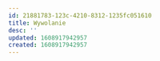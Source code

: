 ```yaml
---
id: 21881783-123c-4210-8312-1235fc051610
title: Wywolanie
desc: ''
updated: 1608917942957
created: 1608917942957
---
```


